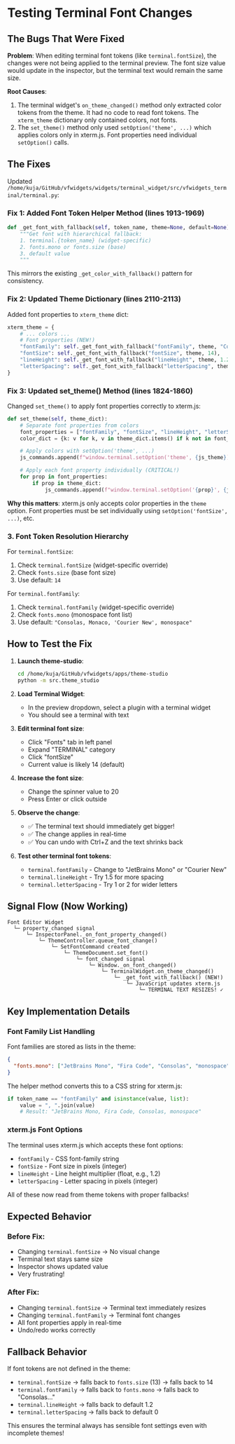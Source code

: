 # Testing Terminal Font Changes

## The Bugs That Were Fixed

**Problem**: When editing terminal font tokens (like `terminal.fontSize`), the changes were not being applied to the terminal preview. The font size value would update in the inspector, but the terminal text would remain the same size.

**Root Causes**:
1. The terminal widget's `on_theme_changed()` method only extracted color tokens from the theme. It had no code to read font tokens. The `xterm_theme` dictionary only contained colors, not fonts.
2. The `set_theme()` method only used `setOption('theme', ...)` which applies colors only in xterm.js. Font properties need individual `setOption()` calls.

## The Fixes

Updated `/home/kuja/GitHub/vfwidgets/widgets/terminal_widget/src/vfwidgets_terminal/terminal.py`:

### Fix 1: Added Font Token Helper Method (lines 1913-1969)
```python
def _get_font_with_fallback(self, token_name, theme=None, default=None):
    """Get font with hierarchical fallback:
    1. terminal.{token_name} (widget-specific)
    2. fonts.mono or fonts.size (base)
    3. default value
    """
```

This mirrors the existing `_get_color_with_fallback()` pattern for consistency.

### Fix 2: Updated Theme Dictionary (lines 2110-2113)
Added font properties to `xterm_theme` dict:
```python
xterm_theme = {
    # ... colors ...
    # Font properties (NEW!)
    "fontFamily": self._get_font_with_fallback("fontFamily", theme, "Consolas..."),
    "fontSize": self._get_font_with_fallback("fontSize", theme, 14),
    "lineHeight": self._get_font_with_fallback("lineHeight", theme, 1.2),
    "letterSpacing": self._get_font_with_fallback("letterSpacing", theme, 0),
}
```

### Fix 3: Updated set_theme() Method (lines 1824-1860)
Changed `set_theme()` to apply font properties correctly to xterm.js:
```python
def set_theme(self, theme_dict):
    # Separate font properties from colors
    font_properties = ["fontFamily", "fontSize", "lineHeight", "letterSpacing"]
    color_dict = {k: v for k, v in theme_dict.items() if k not in font_properties}

    # Apply colors with setOption('theme', ...)
    js_commands.append(f"window.terminal.setOption('theme', {js_theme});")

    # Apply each font property individually (CRITICAL!)
    for prop in font_properties:
        if prop in theme_dict:
            js_commands.append(f"window.terminal.setOption('{prop}', {js_value});")
```

**Why this matters**: xterm.js only accepts color properties in the `theme` option. Font properties must be set individually using `setOption('fontSize', ...)`, etc.

### 3. Font Token Resolution Hierarchy

For `terminal.fontSize`:
1. Check `terminal.fontSize` (widget-specific override)
2. Check `fonts.size` (base font size)
3. Use default: `14`

For `terminal.fontFamily`:
1. Check `terminal.fontFamily` (widget-specific override)
2. Check `fonts.mono` (monospace font list)
3. Use default: `"Consolas, Monaco, 'Courier New', monospace"`

## How to Test the Fix

1. **Launch theme-studio**:
   ```bash
   cd /home/kuja/GitHub/vfwidgets/apps/theme-studio
   python -m src.theme_studio
   ```

2. **Load Terminal Widget**:
   - In the preview dropdown, select a plugin with a terminal widget
   - You should see a terminal with text

3. **Edit terminal font size**:
   - Click "Fonts" tab in left panel
   - Expand "TERMINAL" category
   - Click "fontSize"
   - Current value is likely 14 (default)

4. **Increase the font size**:
   - Change the spinner value to 20
   - Press Enter or click outside

5. **Observe the change**:
   - ✅ The terminal text should immediately get bigger!
   - ✅ The change applies in real-time
   - ✅ You can undo with Ctrl+Z and the text shrinks back

6. **Test other terminal font tokens**:
   - `terminal.fontFamily` - Change to "JetBrains Mono" or "Courier New"
   - `terminal.lineHeight` - Try 1.5 for more spacing
   - `terminal.letterSpacing` - Try 1 or 2 for wider letters

## Signal Flow (Now Working)

```
Font Editor Widget
  └─ property_changed signal
      └─ InspectorPanel._on_font_property_changed()
          └─ ThemeController.queue_font_change()
              └─ SetFontCommand created
                  └─ ThemeDocument.set_font()
                      └─ font_changed signal
                          └─ Window._on_font_changed()
                              └─ TerminalWidget.on_theme_changed()
                                  └─ _get_font_with_fallback() (NEW!)
                                      └─ JavaScript updates xterm.js
                                          └─ TERMINAL TEXT RESIZES! ✓
```

## Key Implementation Details

### Font Family List Handling
Font families are stored as lists in the theme:
```json
{
  "fonts.mono": ["JetBrains Mono", "Fira Code", "Consolas", "monospace"]
}
```

The helper method converts this to a CSS string for xterm.js:
```python
if token_name == "fontFamily" and isinstance(value, list):
    value = ", ".join(value)
    # Result: "JetBrains Mono, Fira Code, Consolas, monospace"
```

### xterm.js Font Options
The terminal uses xterm.js which accepts these font options:
- `fontFamily` - CSS font-family string
- `fontSize` - Font size in pixels (integer)
- `lineHeight` - Line height multiplier (float, e.g., 1.2)
- `letterSpacing` - Letter spacing in pixels (integer)

All of these now read from theme tokens with proper fallbacks!

## Expected Behavior

### Before Fix:
- Changing `terminal.fontSize` → No visual change
- Terminal text stays same size
- Inspector shows updated value
- Very frustrating!

### After Fix:
- Changing `terminal.fontSize` → Terminal text immediately resizes
- Changing `terminal.fontFamily` → Terminal font changes
- All font properties apply in real-time
- Undo/redo works correctly

## Fallback Behavior

If font tokens are not defined in the theme:
- `terminal.fontSize` → falls back to `fonts.size` (13) → falls back to 14
- `terminal.fontFamily` → falls back to `fonts.mono` → falls back to "Consolas..."
- `terminal.lineHeight` → falls back to default 1.2
- `terminal.letterSpacing` → falls back to default 0

This ensures the terminal always has sensible font settings even with incomplete themes!

